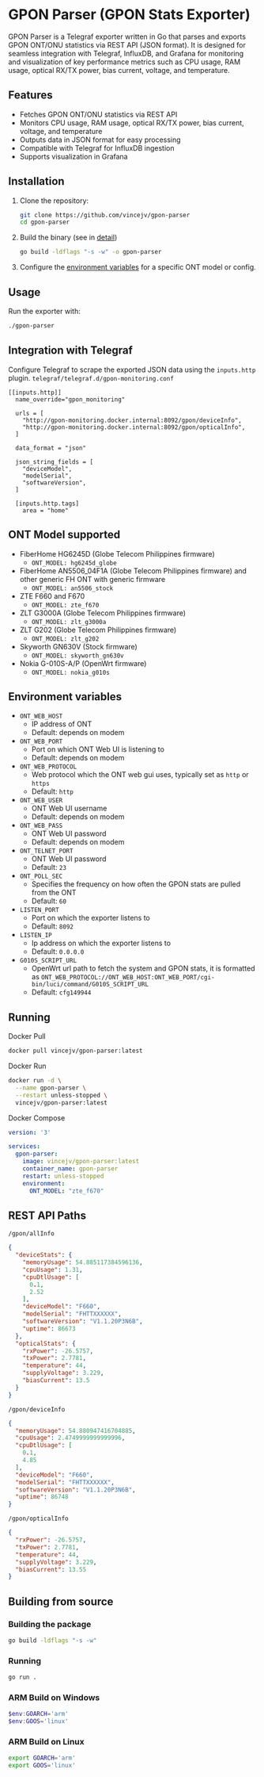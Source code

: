 # GPON Parser (GPON Stats Exporter)

GPON Parser is a Telegraf exporter written in Go that parses and exports GPON ONT/ONU statistics via REST API (JSON format). It is designed for seamless integration with Telegraf, InfluxDB, and Grafana for monitoring and visualization of key performance metrics such as CPU usage, RAM usage, optical RX/TX power, bias current, voltage, and temperature.

## Features

- Fetches GPON ONT/ONU statistics via REST API
- Monitors CPU usage, RAM usage, optical RX/TX power, bias current, voltage, and temperature
- Outputs data in JSON format for easy processing
- Compatible with Telegraf for InfluxDB ingestion
- Supports visualization in Grafana

## Installation

1. Clone the repository:
   ```sh
   git clone https://github.com/vincejv/gpon-parser
   cd gpon-parser
   ```
2. Build the binary (see in [detail](#building-from-source))
   ```sh
   go build -ldflags "-s -w" -o gpon-parser
   ```
3. Configure the [environment variables](#environment-variables) for a specific ONT model or config.

## Usage

Run the exporter with:

```sh
./gpon-parser
```

## Integration with Telegraf

Configure Telegraf to scrape the exported JSON data using the `inputs.http` plugin.
`telegraf/telegraf.d/gpon-monitoring.conf`
```
[[inputs.http]]
  name_override="gpon_monitoring"

  urls = [
    "http://gpon-monitoring.docker.internal:8092/gpon/deviceInfo",
    "http://gpon-monitoring.docker.internal:8092/gpon/opticalInfo",
  ]

  data_format = "json"

  json_string_fields = [
    "deviceModel",
    "modelSerial",
    "softwareVersion",
  ]

  [inputs.http.tags]
    area = "home"
```

## ONT Model supported

* FiberHome HG6245D (Globe Telecom Philippines firmware)
  * `ONT_MODEL: hg6245d_globe`
* FiberHome AN5506_04F1A (Globe Telecom Philippines firmware) and other generic FH ONT with generic firmware
  * `ONT_MODEL: an5506_stock`
* ZTE F660 and F670
  * `ONT_MODEL: zte_f670`
* ZLT G3000A (Globe Telecom Philippines firmware)
  * `ONT_MODEL: zlt_g3000a`
* ZLT G202 (Globe Telecom Philippines firmware)
  * `ONT_MODEL: zlt_g202`
* Skyworth GN630V (Stock firmware)
  * `ONT_MODEL: skyworth_gn630v`
* Nokia G-010S-A/P (OpenWrt firmware)
  * `ONT_MODEL: nokia_g010s`

## Environment variables
* `ONT_WEB_HOST`
  * IP address of ONT
  * Default: depends on modem
* `ONT_WEB_PORT`
  * Port on which ONT Web UI is listening to
  * Default: depends on modem
* `ONT_WEB_PROTOCOL`
  * Web protocol which the ONT web gui uses, typically set as `http` or `https`
  * Default: `http`
* `ONT_WEB_USER`
  * ONT Web UI username
  * Default: depends on modem
* `ONT_WEB_PASS`
  * ONT Web UI password
  * Default: depends on modem
* `ONT_TELNET_PORT`
  * ONT Web UI password
  * Default: `23`
* `ONT_POLL_SEC`
  * Specifies the frequency on how often the GPON stats are pulled from the ONT
  * Default: `60`
* `LISTEN_PORT`
  * Port on which the exporter listens to
  * Default: `8092`
* `LISTEN_IP`
  * Ip address on which the exporter listens to
  * Default: `0.0.0.0`
* `G010S_SCRIPT_URL`
  * OpenWrt url path to fetch the system and GPON stats, it is formatted as `ONT_WEB_PROTOCOL://ONT_WEB_HOST:ONT_WEB_PORT/cgi-bin/luci/command/G010S_SCRIPT_URL
`
  * Default: `cfg149944`

## Running
Docker Pull
```sh
docker pull vincejv/gpon-parser:latest
```
Docker Run
```sh
docker run -d \
  --name gpon-parser \
  --restart unless-stopped \
  vincejv/gpon-parser:latest
```
Docker Compose
```yaml
version: '3'

services:
  gpon-parser:
    image: vincejv/gpon-parser:latest
    container_name: gpon-parser
    restart: unless-stopped
    environment:
      ONT_MODEL: "zte_f670"
```

## REST API Paths
`/gpon/allInfo`
```json
{
  "deviceStats": {
    "memoryUsage": 54.885117384596136,
    "cpuUsage": 1.31,
    "cpuDtlUsage": [
      0.1,
      2.52
    ],
    "deviceModel": "F660",
    "modelSerial": "FHTTXXXXXX",
    "softwareVersion": "V1.1.20P3N6B",
    "uptime": 86673
  },
  "opticalStats": {
    "rxPower": -26.5757,
    "txPower": 2.7781,
    "temperature": 44,
    "supplyVoltage": 3.229,
    "biasCurrent": 13.5
  }
}
```
`/gpon/deviceInfo`
```json
{
  "memoryUsage": 54.880947416704885,
  "cpuUsage": 2.4749999999999996,
  "cpuDtlUsage": [
    0.1,
    4.85
  ],
  "deviceModel": "F660",
  "modelSerial": "FHTTXXXXXX",
  "softwareVersion": "V1.1.20P3N6B",
  "uptime": 86748
}
```
`/gpon/opticalInfo`
```json
{
  "rxPower": -26.5757,
  "txPower": 2.7781,
  "temperature": 44,
  "supplyVoltage": 3.229,
  "biasCurrent": 13.55
}
```

## Building from source

### Building the package
```sh
go build -ldflags "-s -w"
```

### Running
```sh
go run .
```

### ARM Build on Windows
```powershell
$env:GOARCH='arm'
$env:GOOS='linux'
```

### ARM Build on Linux
```sh
export GOARCH='arm'
export GOOS='linux'
```
